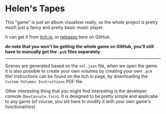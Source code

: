 # Helen's Tapes

This "game" is just an album visualizer really, so the whole project is pretty much just a fancy and pretty basic music player.

It can get it from [itch.io](tunalad.itch.io/helens-tapes), or [releases](https://github.com/tunalad/ht/releases) here on GitHub.

**do note that you won't be getting the whole game on GitHub, you'll still have to manually get the `.pck` files separately**

---

Scenes are generated based on the `vol.json` file, when we open the game. It is also possible to create your own volumes by creating your own `.pck` file! Instructions can be found on the itch.io page, by downloading the `Custom Volumes Instructions` PDF file.

Other interesting thing that you might find interesting is the developer console (`DevConsole.tscn`). It is designed to be pretty simple and applicabe to any game (of course, you stll have to modify it with your own game's functionalities)
